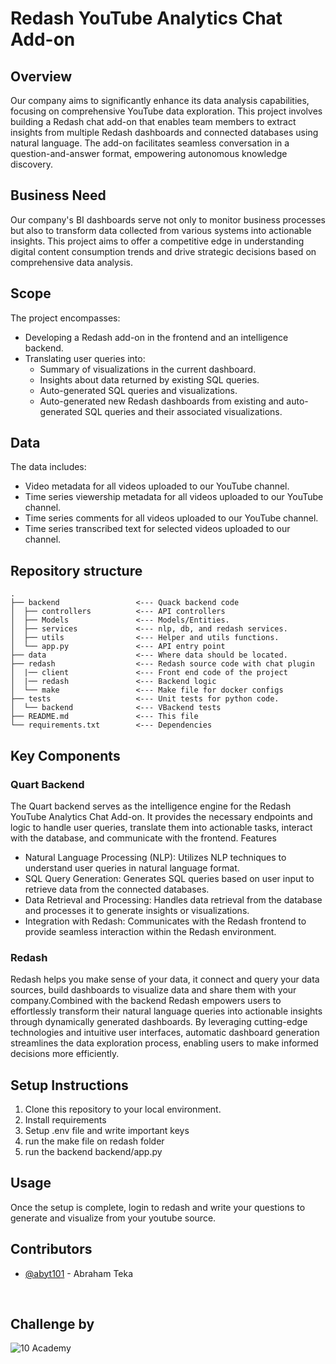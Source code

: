 # Redash YouTube Analytics Chat Add-on

## Overview

Our company aims to significantly enhance its data analysis capabilities, focusing on comprehensive YouTube data exploration. This project involves building a Redash chat add-on that enables team members to extract insights from multiple Redash dashboards and connected databases using natural language. The add-on facilitates seamless conversation in a question-and-answer format, empowering autonomous knowledge discovery.

## Business Need

Our company's BI dashboards serve not only to monitor business processes but also to transform data collected from various systems into actionable insights. This project aims to offer a competitive edge in understanding digital content consumption trends and drive strategic decisions based on comprehensive data analysis.

## Scope

The project encompasses:

- Developing a Redash add-on in the frontend and an intelligence backend.
- Translating user queries into:
  - Summary of visualizations in the current dashboard.
  - Insights about data returned by existing SQL queries.
  - Auto-generated SQL queries and visualizations.
  - Auto-generated new Redash dashboards from existing and auto-generated SQL queries and their associated visualizations.

## Data

The data includes:

- Video metadata for all videos uploaded to our YouTube channel.
- Time series viewership metadata for all videos uploaded to our YouTube channel.
- Time series comments for all videos uploaded to our YouTube channel.
- Time series transcribed text for selected videos uploaded to our channel.


## Repository structure

```
.
├── backend                 <--- Quack backend code
│  ├── controllers          <--- API controllers
│  ├── Models               <--- Models/Entities.
│  ├── services             <--- nlp, db, and redash services.
│  ├── utils                <--- Helper and utils functions.
│  └── app.py               <--- API entry point
├── data                    <--- Where data should be located.
├── redash                  <--- Redash source code with chat plugin
│  |── client               <--- Front end code of the project
│  |── redash               <--- Backend logic
│  └── make                 <--- Make file for docker configs
├── tests                   <--- Unit tests for python code.
│  └── backend              <--- VBackend tests
├── README.md               <--- This file
└── requirements.txt        <--- Dependencies

```

## Key Components

### Quart Backend

The Quart backend serves as the intelligence engine for the Redash YouTube Analytics Chat Add-on. It provides the necessary endpoints and logic to handle user queries, translate them into actionable tasks, interact with the database, and communicate with the frontend.
Features

 * Natural Language Processing (NLP): Utilizes NLP techniques to understand user queries in natural language format.
 * SQL Query Generation: Generates SQL queries based on user input to retrieve data from the connected databases.
 * Data Retrieval and Processing: Handles data retrieval from the database and processes it to generate insights or visualizations.
 * Integration with Redash: Communicates with the Redash frontend to provide seamless interaction within the Redash environment.


### Redash
Redash helps you make sense of your data, it connect and query your data sources, build dashboards to visualize data and share them with your company.Combined with the backend Redash empowers users to effortlessly transform their natural language queries into actionable insights through dynamically generated dashboards. By leveraging cutting-edge technologies and intuitive user interfaces, automatic dashboard generation streamlines the data exploration process, enabling users to make informed decisions more efficiently.


## Setup Instructions

1. Clone this repository to your local environment.
2. Install requirements
3. Setup .env file and write important keys
4. run the make file on redash folder
5. run the backend backend/app.py

## Usage

Once the setup is complete, login to redash and write your questions to generate and visualize from your youtube source.

## Contributors

- [@abyt101](https://github.com/AbYT101) - Abraham Teka

<br>

## Challenge by

![10 Academy](https://static.wixstatic.com/media/081e5b_5553803fdeec4cbb817ed4e85e1899b2~mv2.png/v1/fill/w_246,h_106,al_c,q_85,usm_0.66_1.00_0.01,enc_auto/10%20Academy%20FA-02%20-%20transparent%20background%20-%20cropped.png)
